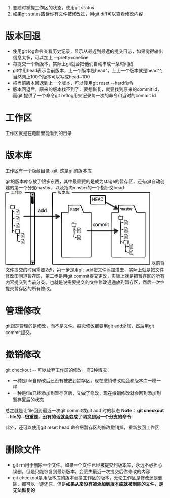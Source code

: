 1. 要随时掌握工作区的状态，使用git status
2. 如果git status告诉你有文件被修改过，用git diff可以查看修改内容

# 版本回退
+ 使用git log命令查看历史记录，显示从最近到最远的提交日志，如果觉得输出信息太多，可以加上 --pretty=oneline
+ 每提交一个新版本，实际上git就会把他们自动串成一条时间线
+ git中用head表示当前版本，上一个版本是head^，上上一个版本就是head^^,当然网上100个版本可以写成head~100
+ 把当前版本回退到上一个版本，可以使用git reset --hard命令
+ 版本回退后，原来的版本找不到了，要想恢复，就要找到原来的commit id，而git 提供了一个命令git reflog用来记录每一次的命令和当时的commit id

# 工作区
工作区就是在电脑里能看到的目录

# 版本库
工作区有一个隐藏目录 .git, 这是git的版本库

git的版本库存放了很多东西，其中最重要的是成为stage的暂存区，还有git自动创建的第一个分支master，以及指向master的一个指针交head
![工作区](imgs/工作区.jpg)
以前将文件提交的时候需要2步，第一步是用git add把文件添加进去，实际上就是把文件修改田间道暂存区，第二步是用git commit提交更改，实际上就是把暂存区的所有内容提交到当前分支。也就是说需要提交的文件修改通通放到暂存区，然后一次性提交暂存区的所有修改。

# 管理修改
git跟踪管理的是修改，而不是文件。每次修改都要用git add添加，然后用git commit提交。

# 撤销修改
git checkout -- <file> 可以放弃工作区的修改。有2种情况：
+ 一种是file自修改后还没有被放到暂存区，现在撤销修改就会和版本库一模一样
+ 一种是file已经添加到暂存区后，又做了修改，现在撤销修改就会回到添加到暂存区后的状态

总之就是让file回到最近一次git commit或git add 时的状态
**Note： git checkout --file的--很重要，没有的话就会变成了切换到另一个分支的命令**

此外，还可以使用git reset head <file> 命令把暂存区的修改撤销掉，重新放回工作区

# 删除文件
+ git rm用于删除一个文件。如果一个文件已经被提交到版本库，永远不必担心误删，但是只能恢复到最新版本，会丢失最近一次提交后你修改的内容
+ git checkout是用版本库的版本替换工作区的版本，无论工作区是修改还是删除，都可以一键还原。但是**如果从来没有被添加到版本库就被删除的文件，是无法恢复的**